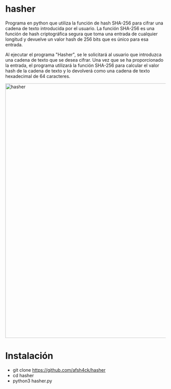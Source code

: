 # hasher
Programa en python que utiliza la función de hash SHA-256 para cifrar una cadena de texto introducida por el usuario. La función SHA-256 es una función de hash criptográfica segura que toma una entrada de cualquier longitud y devuelve un valor hash de 256 bits que es único para esa entrada.

Al ejecutar el programa "Hasher", se le solicitará al usuario que introduzca una cadena de texto que se desea cifrar. Una vez que se ha proporcionado la entrada, el programa utilizará la función SHA-256 para calcular el valor hash de la cadena de texto y lo devolverá como una cadena de texto hexadecimal de 64 caracteres.

<img width="799" alt="hasher" src="https://github.com/afsh4ck/hasher/assets/132138425/e08a97ff-7e83-4a7f-86d8-1d0a947aafa5">

# Instalación
- git clone https://github.com/afsh4ck/hasher
- cd hasher
- python3 hasher.py

